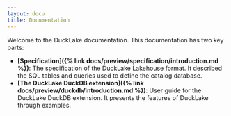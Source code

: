 ```yaml
---
layout: docu
title: Documentation
---
```


Welcome to the DuckLake documentation. This documentation has two key parts:

* **[Specification]({% link docs/preview/specification/introduction.md %})**: The specification of the DuckLake Lakehouse format. It described the SQL tables and queries used to define the catalog database.
* **[The DuckLake DuckDB extension]({% link docs/preview/duckdb/introduction.md %})**: User guide for the DuckLake DuckDB extension. It presents the features of DuckLake through examples.
